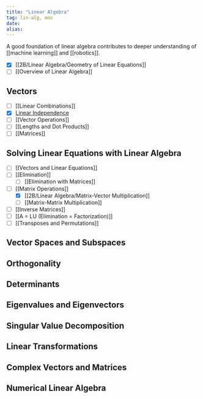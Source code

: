 ```yaml
---
title: "Linear Algebra"
tag: lin-alg, moc
date: 
alias:
---
```


A good foundation of linear algebra contributes to deeper understanding of  [[machine learning]] and [[robotics]].

- [x] [[2B/Linear Algebra/Geometry of Linear Equations]]
- [ ] [[Overview of Linear Algebra]]

## Vectors
- [ ] [[Linear Combinations]]
- [x] [Linear Independence](2B/Linear%20Algebra/Linear%20Independence.md)
- [ ] [[Vector Operations]]
- [ ] [[Lengths and Dot Products]]
- [ ] [[Matrices]]

## Solving Linear Equations with Linear Algebra
- [ ] [[Vectors and Linear Equations]]
- [ ] [[Elimination]]
	- [ ] [[Elimination with Matrices]]
- [ ] [[Matrix Operations]]
	- [x] [[2B/Linear Algebra/Matrix-Vector Multiplication]]
	- [ ] [[Matrix-Matrix Multiplication]]
- [ ] [[Inverse Matrices]]
- [ ] [[A = LU (Elimination = Factorization)]]
- [ ] [[Transposes and Permutations]]

## Vector Spaces and Subspaces


## Orthogonality


## Determinants


## Eigenvalues and Eigenvectors


## Singular Value Decomposition


## Linear Transformations


## Complex Vectors and Matrices


## Numerical Linear Algebra